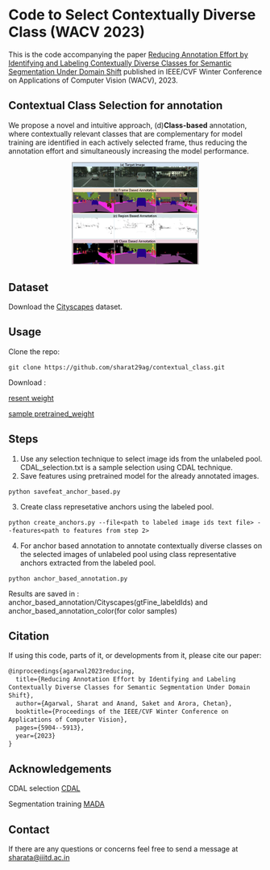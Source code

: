 # Code to Select Contextually Diverse Class (WACV 2023)
This is the code accompanying the paper [Reducing Annotation Effort by Identifying and Labeling Contextually Diverse Classes for Semantic Segmentation Under Domain Shift](https://openaccess.thecvf.com/content/WACV2023/html/Agarwal_Reducing_Annotation_Effort_by_Identifying_and_Labeling_Contextually_Diverse_Classes_WACV_2023_paper.html) published in IEEE/CVF Winter Conference on Applications of Computer Vision (WACV), 2023.

## Contextual Class Selection for annotation
We propose a novel and intuitive approach, (d)**Class-based** annotation, where contextually relevant classes that are complementary for model training are identified in each actively selected frame, thus reducing the annotation effort and simultaneously increasing the model performance.
<p align="center">
<img src="teaser.jpg" width=50% height=50%>
</p>

## Dataset
Download the [Cityscapes](https://www.cityscapes-dataset.com/#download) dataset. 

## Usage
Clone the repo:
```
git clone https://github.com/sharat29ag/contextual_class.git
```
Download :

[resent weight](https://drive.google.com/file/d/14dsAeHzFH8peXk7peU8VzX1BgKHPNcZP/view?usp=share_link)

[sample pretrained_weight](https://drive.google.com/file/d/1_I9Hbd-XFi--YCEI80MGh_pyFX-U6J0M/view?usp=share_link)


## Steps
1. Use any selection technique to select image ids from the unlabeled pool. CDAL_selection.txt is a sample selection using CDAL technique.
2. Save features using pretrained model for the already annotated images. 
```
python savefeat_anchor_based.py
```
3. Create class represetative anchors using the labeled pool. 
```
python create_anchors.py --file<path to labeled image ids text file> --features<path to features from step 2>
```
4. For anchor based annotation to annotate contextually diverse classes on the selected images of unlabeled pool using class representative anchors extracted from the labeled pool. 
```
python anchor_based_annotation.py
```
Results are saved in : anchor_based_annotation/Cityscapes(gtFine_labeldIds) and anchor_based_annotation_color(for color samples)
## Citation
If using this code, parts of it, or developments from it, please cite our paper:
```
@inproceedings{agarwal2023reducing,
  title={Reducing Annotation Effort by Identifying and Labeling Contextually Diverse Classes for Semantic Segmentation Under Domain Shift},
  author={Agarwal, Sharat and Anand, Saket and Arora, Chetan},
  booktitle={Proceedings of the IEEE/CVF Winter Conference on Applications of Computer Vision},
  pages={5904--5913},
  year={2023}
}
```
## Acknowledgements
CDAL selection [CDAL](https://github.com/KaiyangZhou/pytorch-vsumm-reinforce)

Segmentation training [MADA](https://github.com/munanning/MADA) 

## Contact
If there are any questions or concerns feel free to send a message at sharata@iiitd.ac.in
